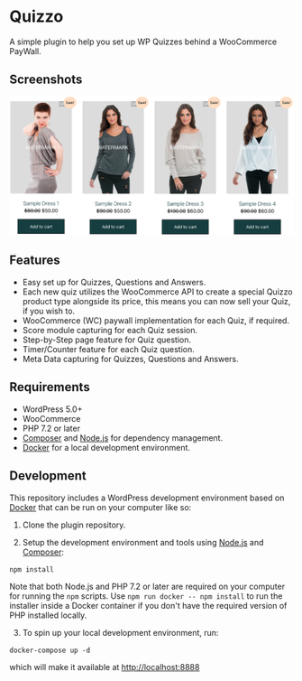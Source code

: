 # Quizzo

A simple plugin to help you set up WP Quizzes behind a WooCommerce PayWall.

## Screenshots

![alt text](https://github.com/chigozieorunta/woo-image-water-marker/blob/master/screenshots/screenshot-1.png)

## Features

- Easy set up for Quizzes, Questions and Answers.
- Each new quiz utilizes the WooCommerce API to create a special Quizzo product type alongside its price, this means you can now sell your Quiz, if you wish to.
- WooCommerce (WC) paywall implementation for each Quiz, if required.
- Score module capturing for each Quiz session.
- Step-by-Step page feature for Quiz question.
- Timer/Counter feature for each Quiz question.
- Meta Data capturing for Quizzes, Questions and Answers.

## Requirements

- WordPress 5.0+
- WooCommerce
- PHP 7.2 or later
- [Composer](https://getcomposer.org) and [Node.js](https://nodejs.org) for dependency management.
- [Docker](https://docs.docker.com/install/) for a local development environment.

## Development

This repository includes a WordPress development environment based on [Docker](https://docs.docker.com/install/) that can be run on your computer like so:

1. Clone the plugin repository.

2. Setup the development environment and tools using [Node.js](https://nodejs.org) and [Composer](https://getcomposer.org):

```
npm install
```

Note that both Node.js and PHP 7.2 or later are required on your computer for running the `npm` scripts. Use `npm run docker -- npm install` to run the installer inside a Docker container if you don't have the required version of PHP installed locally.

3. To spin up your local development environment, run:

```
docker-compose up -d
```

which will make it available at [http://localhost:8888](http://localhost:8888)
